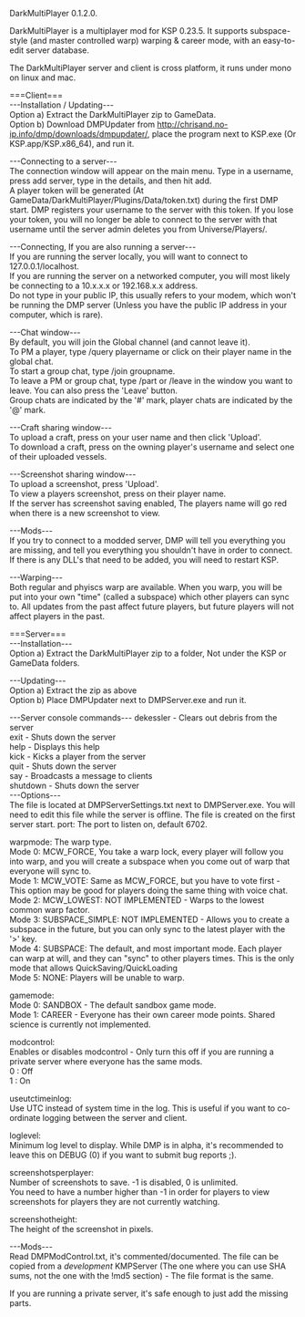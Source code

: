 DarkMultiPlayer 0.1.2.0.  
  
DarkMultiPlayer is a multiplayer mod for KSP 0.23.5. It supports subspace-style (and master controlled warp) warping & career mode, with an easy-to-edit server database.  
  
The DarkMultiPlayer server and client is cross platform, it runs under mono on linux and mac.  
  
  
===Client===  
---Installation / Updating---  
Option a) Extract the DarkMultiPlayer zip to GameData.  
Option b) Download DMPUpdater from http://chrisand.no-ip.info/dmp/downloads/dmpupdater/, place the program next to KSP.exe (Or KSP.app/KSP.x86_64), and run it.  
  
---Connecting to a server---  
The connection window will appear on the main menu. Type in a username, press add server, type in the details, and then hit add.  
A player token will be generated (At GameData/DarkMultiPlayer/Plugins/Data/token.txt) during the first DMP start. DMP registers your username to the server with this token. If you lose your token, you will no longer be able to connect to the server with that username until the server admin deletes you from Universe/Players/.  
  
---Connecting, If you are also running a server---  
If you are running the server locally, you will want to connect to 127.0.0.1/localhost.  
If you are running the server on a networked computer, you will most likely be connecting to a 10.x.x.x or 192.168.x.x address.  
Do not type in your public IP, this usually refers to your modem, which won't be running the DMP server (Unless you have the public IP address in your computer, which is rare).  
  
---Chat window---  
By default, you will join the Global channel (and cannot leave it).  
To PM a player, type /query playername or click on their player name in the global chat.  
To start a group chat, type /join groupname.  
To leave a PM or group chat, type /part or /leave in the window you want to leave. You can also press the 'Leave' button.  
Group chats are indicated by the '#' mark, player chats are indicated by the '@' mark.  
  
---Craft sharing window---  
To upload a craft, press on your user name and then click 'Upload'.  
To download a craft, press on the owning player's username and select one of their uploaded vessels.  
  
---Screenshot sharing window---  
To upload a screenshot, press 'Upload'.  
To view a players screenshot, press on their player name.  
If the server has screenshot saving enabled, The players name will go red when there is a new screenshot to view.
  
---Mods---  
If you try to connect to a modded server, DMP will tell you everything you are missing, and tell you everything you shouldn't have in order to connect. If there is any DLL's that need to be added, you will need to restart KSP.  
  
---Warping---  
Both regular and phyiscs warp are available. When you warp, you will be put into your own "time" (called a subspace) which other players can sync to. All updates from the past affect future players, but future players will not affect players in the past.  
  
  
  
===Server===  
---Installation---  
Option a) Extract the DarkMultiPlayer zip to a folder, Not under the KSP or GameData folders.  
  
---Updating---  
Option a) Extract the zip as above  
Option b) Place DMPUpdater next to DMPServer.exe and run it.  
  
---Server console commands---
dekessler - Clears out debris from the server  
exit      - Shuts down the server  
help      - Displays this help  
kick      - Kicks a player from the server  
quit      - Shuts down the server  
say       - Broadcasts a message to clients  
shutdown  - Shuts down the server  
---Options---  
The file is located at DMPServerSettings.txt next to DMPServer.exe. You will need to edit this file while the server is offline. The file is created on the first server start.
port: The port to listen on, default 6702.  
  
warpmode: The warp type.  
Mode 0: MCW_FORCE, You take a warp lock, every player will follow you into warp, and you will create a subspace when you come out of warp that everyone will sync to.  
Mode 1: MCW_VOTE: Same as MCW_FORCE, but you have to vote first - This option may be good for players doing the same thing with voice chat.  
Mode 2: MCW_LOWEST: NOT IMPLEMENTED - Warps to the lowest common warp factor.  
Mode 3: SUBSPACE_SIMPLE: NOT IMPLEMENTED - Allows you to create a subspace in the future, but you can only sync to the latest player with the '>' key.  
Mode 4: SUBSPACE: The default, and most important mode. Each player can warp at will, and they can "sync" to other players times. This is the only mode that allows QuickSaving/QuickLoading  
Mode 5: NONE: Players will be unable to warp.  
  
gamemode:  
Mode 0: SANDBOX - The default sandbox game mode.  
Mode 1: CAREER - Everyone has their own career mode points. Shared science is currently not implemented.  
  
modcontrol:  
Enables or disables modcontrol - Only turn this off if you are running a private server where everyone has the same mods.  
0 : Off  
1 : On  
  
useutctimeinlog:  
Use UTC instead of system time in the log. This is useful if you want to co-ordinate logging between the server and client.  

loglevel:  
Minimum log level to display. While DMP is in alpha, it's recommended to leave this on DEBUG (0) if you want to submit bug reports ;).
  
screenshotsperplayer:  
Number of screenshots to save. -1 is disabled, 0 is unlimited.  
You need to have a number higher than -1 in order for players to view screenshots for players they are not currently watching.  
  
screenshotheight:  
The height of the screenshot in pixels.  
  
  
---Mods---  
Read DMPModControl.txt, it's commented/documented. The file can be copied from a *development* KMPServer (The one where you can use SHA sums, not the one with the !md5 section) - The file format is the same.  
  
If you are running a private server, it's safe enough to just add the missing parts.  
